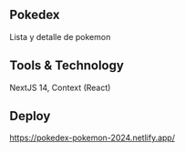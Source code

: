 
## Pokedex

Lista y detalle de pokemon


## Tools & Technology

NextJS 14, Context (React)

## Deploy

https://pokedex-pokemon-2024.netlify.app/
